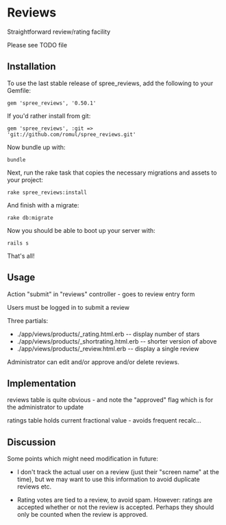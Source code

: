 Reviews
=======

Straightforward review/rating facility

Please see TODO file


Installation
------------

To use the last stable release of spree_reviews, add the following to your Gemfile:

    gem 'spree_reviews', '0.50.1'
    
If you'd rather install from git:

    gem 'spree_reviews', :git => 'git://github.com/romul/spree_reviews.git'

Now bundle up with:

    bundle
    
Next, run the rake task that copies the necessary migrations and assets to your project:

    rake spree_reviews:install
    
And finish with a migrate:

    rake db:migrate
    
Now you should be able to boot up your server with:

    rails s  
    
    
That's all!



Usage
-----

Action "submit" in "reviews" controller - goes to review entry form

Users must be logged in to submit a review

Three partials:
 - ./app/views/products/_rating.html.erb  -- display number of stars
 - ./app/views/products/_shortrating.html.erb -- shorter version of above
 - ./app/views/products/_review.html.erb  -- display a single review

Administrator can edit and/or approve and/or delete reviews.


Implementation
--------------

reviews table is quite obvious - and note the "approved" flag which is for the
administrator to update

ratings table holds current fractional value - avoids frequent recalc...


Discussion
----------

Some points which might need modification in future:
 - I don't track the actual user on a review (just their "screen name" at the 
   time), but we may want to use this information to avoid duplicate reviews
   etc.

 - Rating votes are tied to a review, to avoid spam. However: ratings are 
   accepted whether or not the review is accepted. Perhaps they should only 
   be counted when the review is approved.
